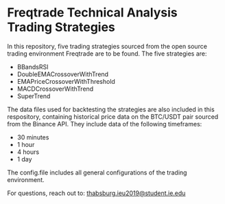 # Freqtrade Technical Analysis Trading Strategies

In this repository, five trading strategies sourced from the open source trading environment Freqtrade are to be found.
The five strategies are: 
- BBandsRSI
- DoubleEMACrossoverWithTrend
- EMAPriceCrossoverWithThreshold
- MACDCrossoverWithTrend
- SuperTrend

The data files used for backtesting the strategies are also included in this respository, containing historical price data on the BTC/USDT pair sourced from the Binance API. They include data of the following timeframes:
- 30 minutes
- 1 hour
- 4 hours
- 1 day

The config.file includes all general configurations of the trading environment.

For questions, reach out to: thabsburg.ieu2019@student.ie.edu
